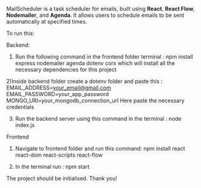 MailScheduler is a task scheduler for emails, built using **React**, **React Flow**, **Nodemailer**, and **Agenda**. 
It allows users to schedule emails to be sent automatically at specified times.

To run this:

Backend:

1) Run the following command in the frontend folder terminal : npm install express nodemailer agenda dotenv cors
which will install all the necessary dependencies for this project

2)Inside backend folder create a dotenv folder and paste this : 
EMAIL_ADDRESS=your_email@gmail.com
EMAIL_PASSWORD=your_app_password
MONGO_URI=your_mongodb_connection_url
Here paste the necessary credentials

3) Run the backend server using this command in the terminal : node index.js

Frontend

1) Navigate to frontend folder and run this command: npm install react react-dom react-scripts react-flow

2) In the terminal run : npm start

The project should be initialised. 
Thank you!
